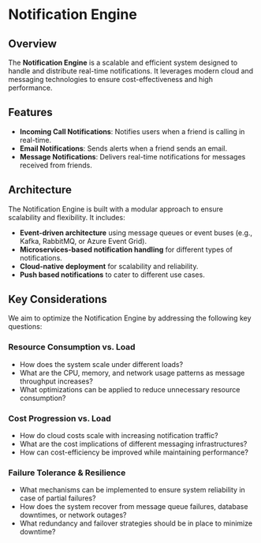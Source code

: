 # Notification Engine

## Overview

The **Notification Engine** is a scalable and efficient system designed to handle and distribute real-time notifications. It leverages modern cloud and messaging technologies to ensure cost-effectiveness and high performance.

## Features

- **Incoming Call Notifications**: Notifies users when a friend is calling in real-time.
- **Email Notifications**: Sends alerts when a friend sends an email.
- **Message Notifications**: Delivers real-time notifications for messages received from friends.

## Architecture

The Notification Engine is built with a modular approach to ensure scalability and flexibility. It includes:
- **Event-driven architecture** using message queues or event buses (e.g., Kafka, RabbitMQ, or Azure Event Grid).
- **Microservices-based notification handling** for different types of notifications.
- **Cloud-native deployment** for scalability and reliability.
- **Push based notifications** to cater to different use cases.

## Key Considerations
We aim to optimize the Notification Engine by addressing the following key questions:

### Resource Consumption vs. Load
- How does the system scale under different loads?
- What are the CPU, memory, and network usage patterns as message throughput increases?
- What optimizations can be applied to reduce unnecessary resource consumption?
  
### Cost Progression vs. Load
- How do cloud costs scale with increasing notification traffic?
- What are the cost implications of different messaging infrastructures?
- How can cost-efficiency be improved while maintaining performance?
  
### Failure Tolerance & Resilience
- What mechanisms can be implemented to ensure system reliability in case of partial failures?
- How does the system recover from message queue failures, database downtimes, or network outages?
- What redundancy and failover strategies should be in place to minimize downtime?
